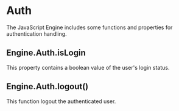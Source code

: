 # Auth
The JavaScript Engine includes some functions and properties for authentication handling.

## Engine.Auth.isLogin
This property contains a boolean value of the user's login status.

## Engine.Auth.logout()
This function logout the authenticated user.
